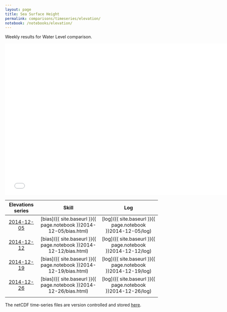```yaml
---
layout: page
title: Sea Surface Height
permalink: comparisons/timeseries/elevation/
notebook: /notebooks/elevation/
---
```


Weekly results for Water Level comparison.

<iframe width="750" height="500" frameBorder="0" src="{{ site.baseurl }}{{ page.notebook }}2014-12-26/ssh.html" name="iframe_ssh"> <p>Your browser does not support iframes.</p> </iframe>


| Elevations series                                                                                     | Skill                                                             | Log                                                        |
|:-----------------------------------------------------------------------------------------------------:|:-----------------------------------------------------------------:|:----------------------------------------------------------:|
| <a href="{{ site.baseurl }}{{ page.notebook }}2014-12-05/ssh.html" target="iframe_ssh">2014-12-05</a> | [bias]({{ site.baseurl }}{{ page.notebook }}2014-12-05/bias.html) | [log]({{ site.baseurl }}{{ page.notebook }}2014-12-05/log) |
| <a href="{{ site.baseurl }}{{ page.notebook }}2014-12-12/ssh.html" target="iframe_ssh">2014-12-12</a> | [bias]({{ site.baseurl }}{{ page.notebook }}2014-12-12/bias.html) | [log]({{ site.baseurl }}{{ page.notebook }}2014-12-12/log) |
| <a href="{{ site.baseurl }}{{ page.notebook }}2014-12-19/ssh.html" target="iframe_ssh">2014-12-19</a> | [bias]({{ site.baseurl }}{{ page.notebook }}2014-12-19/bias.html) | [log]({{ site.baseurl }}{{ page.notebook }}2014-12-19/log) |
| <a href="{{ site.baseurl }}{{ page.notebook }}2014-12-26/ssh.html" target="iframe_ssh">2014-12-26</a> | [bias]({{ site.baseurl }}{{ page.notebook }}2014-12-26/bias.html) | [log]({{ site.baseurl }}{{ page.notebook }}2014-12-26/log) |
|                                                                                                       |                                                                   |                                                            |

The netCDF time-series files are version controlled and stored [here](https://github.com/ocefpaf/secoora/tree/gh-pages/notebooks/ssh).
